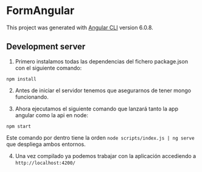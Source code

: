 # FormAngular

This project was generated with [Angular CLI](https://github.com/angular/angular-cli) version 6.0.8.

## Development server

1) Primero instalamos todas las dependencias del fichero package.json con el siguiente comando:

`npm install`

2) Antes de iniciar el servidor tenemos que asegurarnos de tener mongo funcionando.

3) Ahora ejecutamos el siguiente comando que lanzará tanto la app angular como la api en node:

`npm start`

Este comando por dentro tiene la orden `node scripts/index.js | ng serve` que despliega ambos entornos.

4) Una vez compilado ya podemos trabajar con la aplicación accediendo a `http://localhost:4200/`